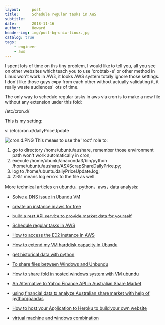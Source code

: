```yaml
---
layout:     post
title:      Schedule regular tasks in AWS
subtitle:   
date:       2018-11-16
author:     Howard
header-img: img/post-bg-unix-linux.jpg
catalog: true
tags:
    - engineer
    - aws
---
```


I spent lots of time on this tiny problem, I would like to tell you, all you see on other websites which teach you to use 'crobtab -e' or other method in Linux won't work in AWS, it looks AWS system  totally ignore those settings. I don't like those guys copy from each other without actually validating it, it really waste audiences' lots of time.

The only way to schedule regular tasks in aws via cron is to make a new file without any extension under this fold:

/etc/cron.d/

This is my setting:

vi /etc/cron.d/dailyPriceUpdate

![cron.d.PNG](https://cdn.steemitimages.com/DQmc6wYUXs5dvd2hqSHhDSCogPg1h8nu2iU5bSqWmzqXa3e/cron.d.PNG)
This means to use the 'root' role to:

1. go to directory /home/ubuntu/aushare, remember those environment path won't work automatically in cron;
2. execute /home/ubuntu/anaconda3/bin/python /home/ubuntu/aushare/ASXScrapShareDailyPrice.py;
3. log to /home/ubuntu/dailyPriceUpdate.log;
4. 2>&1 means log errors to the file as well.




More technical articles on ubundu，python，aws，data analysis: 

- [Solve a DNS issue in Ubundu VM](http://engineerman.club/2019/01/20/Solve-a-DNS-issue-in-Ubundu-VM/)
- 
  [create an instance in aws for free](http://engineerman.club/2018/11/16/create-an-instance-in-aws-for-free/)

- 
  [build a rest API service to provide market data for yourself](http://engineerman.club/2018/11/16/build-a-rest-API-service-to-provide-market-data-for-yourself/)

- 
  [Schedule regular tasks in AWS](http://engineerman.club/2018/11/16/Schedule-regular-tasks-in-AWS/)

- 
  [How to access the EC2 instance in AWS](http://engineerman.club/2018/11/16/How-to-access-the-EC2-instance-in-AWS/)

- 
  [How to extend my VM harddisk capacity in Ubundu](http://engineerman.club/2018/10/16/How-to-extend-my-VM-harddisk-capacity-in-Ubundu/)

- 
  [get historical data with python](http://engineerman.club/2018/01/22/get-historical-data-with-python/)

- 
  [To share files between Windows and Unbundu](http://engineerman.club/2018/01/20/To-share-files-between-Windows-and-Unbundu/)

- 
  [How to share fold in hosted windows system with VM ubundu](http://engineerman.club/2018/01/20/How-to-share-fold-in-hosted-windows-system-with-VM-ubundu/)

- 
  [An Alternative to Yahoo Finance API in Australian Share Market](http://engineerman.club/2018/01/18/An-Alternative-to-Yahoo-Finance-API-in-Australian-Share-Market/)


- [using financial data to analyze Australian share market with help of python/pandas](http://engineerman.club/2018/01/16/using-financial-data-to-analyze-Australian-share-market-with-help-of-python/)

- 
  [How to host your Application to Heroku to build your own website](http://engineerman.club/2015/01/16/How-to-host-your-Application-to-Heroku-to-build-your-own-website/)

- [virtual machine and windows combination](http://engineerman.club/2010/01/16/virtual-machine-and-windows/)